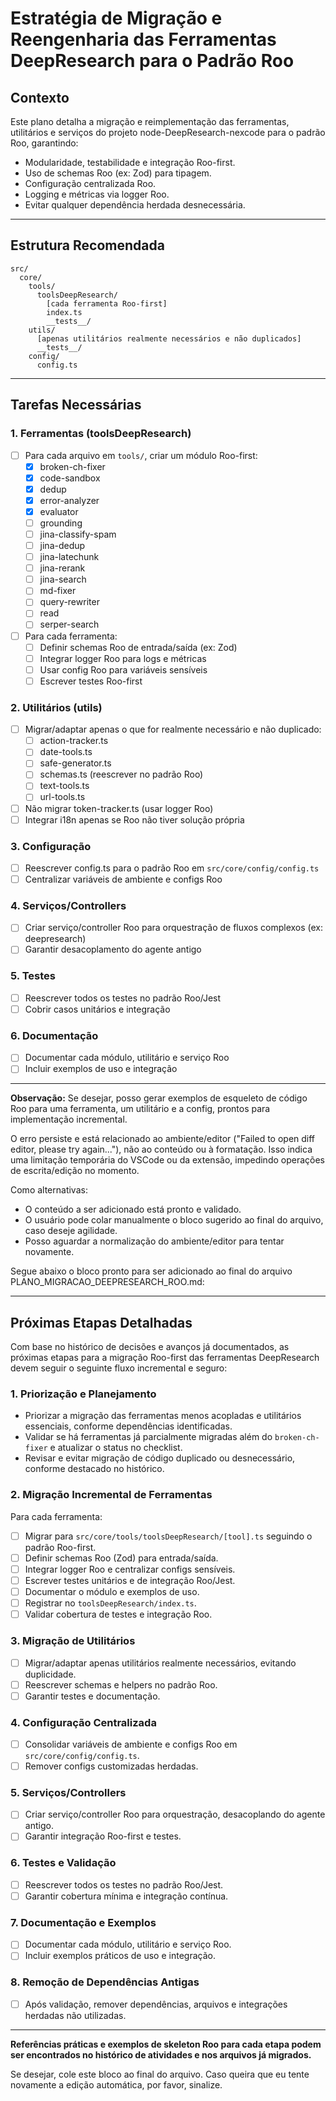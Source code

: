 # Estratégia de Migração e Reengenharia das Ferramentas DeepResearch para o Padrão Roo

## Contexto

Este plano detalha a migração e reimplementação das ferramentas, utilitários e serviços do projeto node-DeepResearch-nexcode para o padrão Roo, garantindo:

- Modularidade, testabilidade e integração Roo-first.
- Uso de schemas Roo (ex: Zod) para tipagem.
- Configuração centralizada Roo.
- Logging e métricas via logger Roo.
- Evitar qualquer dependência herdada desnecessária.

---

## Estrutura Recomendada

```
src/
  core/
    tools/
      toolsDeepResearch/
        [cada ferramenta Roo-first]
        index.ts
        __tests__/
    utils/
      [apenas utilitários realmente necessários e não duplicados]
      __tests__/
    config/
      config.ts
```

---

## Tarefas Necessárias

### 1. Ferramentas (toolsDeepResearch)

- [ ] Para cada arquivo em `tools/`, criar um módulo Roo-first:
    - [x] broken-ch-fixer
    - [x] code-sandbox
    - [x] dedup
    - [x] error-analyzer
    - [x] evaluator
    - [ ] grounding
    - [ ] jina-classify-spam
    - [ ] jina-dedup
    - [ ] jina-latechunk
    - [ ] jina-rerank
    - [ ] jina-search
    - [ ] md-fixer
    - [ ] query-rewriter
    - [ ] read
    - [ ] serper-search
- [ ] Para cada ferramenta:
    - [ ] Definir schemas Roo de entrada/saída (ex: Zod)
    - [ ] Integrar logger Roo para logs e métricas
    - [ ] Usar config Roo para variáveis sensíveis
    - [ ] Escrever testes Roo-first

### 2. Utilitários (utils)

- [ ] Migrar/adaptar apenas o que for realmente necessário e não duplicado:
    - [ ] action-tracker.ts
    - [ ] date-tools.ts
    - [ ] safe-generator.ts
    - [ ] schemas.ts (reescrever no padrão Roo)
    - [ ] text-tools.ts
    - [ ] url-tools.ts
- [ ] Não migrar token-tracker.ts (usar logger Roo)
- [ ] Integrar i18n apenas se Roo não tiver solução própria

### 3. Configuração

- [ ] Reescrever config.ts para o padrão Roo em `src/core/config/config.ts`
- [ ] Centralizar variáveis de ambiente e configs Roo

### 4. Serviços/Controllers

- [ ] Criar serviço/controller Roo para orquestração de fluxos complexos (ex: deepresearch)
- [ ] Garantir desacoplamento do agente antigo

### 5. Testes

- [ ] Reescrever todos os testes no padrão Roo/Jest
- [ ] Cobrir casos unitários e integração

### 6. Documentação

- [ ] Documentar cada módulo, utilitário e serviço Roo
- [ ] Incluir exemplos de uso e integração

---

**Observação:**
Se desejar, posso gerar exemplos de esqueleto de código Roo para uma ferramenta, um utilitário e a config, prontos para implementação incremental.

O erro persiste e está relacionado ao ambiente/editor ("Failed to open diff editor, please try again..."), não ao conteúdo ou à formatação. Isso indica uma limitação temporária do VSCode ou da extensão, impedindo operações de escrita/edição no momento.

Como alternativas:

- O conteúdo a ser adicionado está pronto e validado.
- O usuário pode colar manualmente o bloco sugerido ao final do arquivo, caso deseje agilidade.
- Posso aguardar a normalização do ambiente/editor para tentar novamente.

Segue abaixo o bloco pronto para ser adicionado ao final do arquivo PLANO_MIGRACAO_DEEPRESEARCH_ROO.md:

---

## Próximas Etapas Detalhadas

Com base no histórico de decisões e avanços já documentados, as próximas etapas para a migração Roo-first das ferramentas DeepResearch devem seguir o seguinte fluxo incremental e seguro:

### 1. Priorização e Planejamento

- Priorizar a migração das ferramentas menos acopladas e utilitários essenciais, conforme dependências identificadas.
- Validar se há ferramentas já parcialmente migradas além do `broken-ch-fixer` e atualizar o status no checklist.
- Revisar e evitar migração de código duplicado ou desnecessário, conforme destacado no histórico.

### 2. Migração Incremental de Ferramentas

Para cada ferramenta:

- [ ] Migrar para `src/core/tools/toolsDeepResearch/[tool].ts` seguindo o padrão Roo-first.
- [ ] Definir schemas Roo (Zod) para entrada/saída.
- [ ] Integrar logger Roo e centralizar configs sensíveis.
- [ ] Escrever testes unitários e de integração Roo/Jest.
- [ ] Documentar o módulo e exemplos de uso.
- [ ] Registrar no `toolsDeepResearch/index.ts`.
- [ ] Validar cobertura de testes e integração Roo.

### 3. Migração de Utilitários

- [ ] Migrar/adaptar apenas utilitários realmente necessários, evitando duplicidade.
- [ ] Reescrever schemas e helpers no padrão Roo.
- [ ] Garantir testes e documentação.

### 4. Configuração Centralizada

- [ ] Consolidar variáveis de ambiente e configs Roo em `src/core/config/config.ts`.
- [ ] Remover configs customizadas herdadas.

### 5. Serviços/Controllers

- [ ] Criar serviço/controller Roo para orquestração, desacoplando do agente antigo.
- [ ] Garantir integração Roo-first e testes.

### 6. Testes e Validação

- [ ] Reescrever todos os testes no padrão Roo/Jest.
- [ ] Garantir cobertura mínima e integração contínua.

### 7. Documentação e Exemplos

- [ ] Documentar cada módulo, utilitário e serviço Roo.
- [ ] Incluir exemplos práticos de uso e integração.

### 8. Remoção de Dependências Antigas

- [ ] Após validação, remover dependências, arquivos e integrações herdadas não utilizadas.

---

**Referências práticas e exemplos de skeleton Roo para cada etapa podem ser encontrados no histórico de atividades e nos arquivos já migrados.**

Se desejar, cole este bloco ao final do arquivo. Caso queira que eu tente novamente a edição automática, por favor, sinalize.
